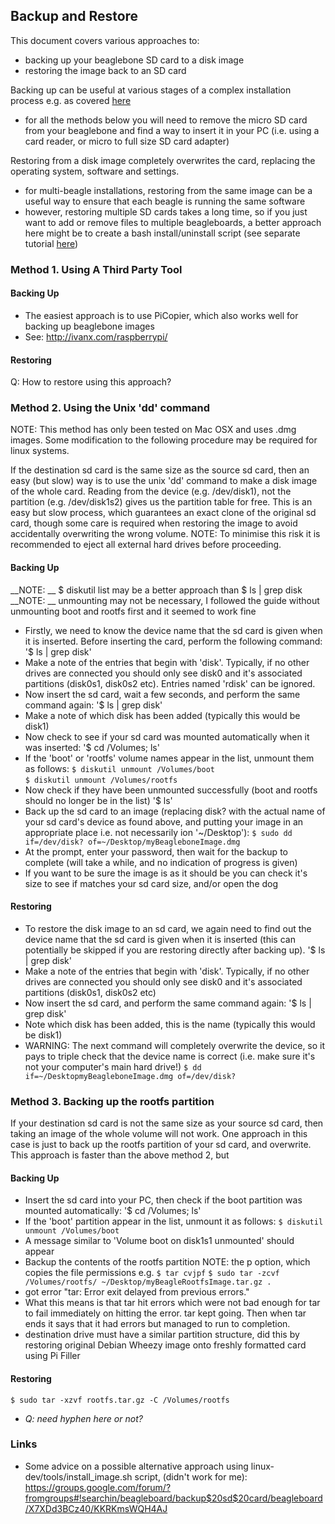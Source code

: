## Backup and Restore

This document covers various approaches to:
* backing up your beaglebone SD card to a disk image
* restoring the image back to an SD card

Backing up can be useful at various stages of a complex installation process e.g. as covered [here](https://github.com/sidechained/TrainingTheBeagle/blob/master/Tutorials/_essential/installation.txt)
* for all the methods below you will need to remove the micro SD card from your beaglebone and find a way to insert it in your PC (i.e. using a card reader, or micro to full size SD card adapter)

Restoring from a disk image completely overwrites the card, replacing the operating system, software and settings.

* for multi-beagle installations, restoring from the same image can be a useful way to ensure that each beagle is running the same software
* however, restoring multiple SD cards takes a long time, so if you just want to add or remove files to multiple beagleboards, a better approach here might be to create a bash install/uninstall script (see separate tutorial [here](TODO))

### Method 1. Using A Third Party Tool

#### Backing Up

* The easiest approach is to use PiCopier, which also works well for backing up beaglebone images
* See: http://ivanx.com/raspberrypi/

#### Restoring

Q: How to restore using this approach?

### Method 2. Using the Unix 'dd' command

NOTE: This method has only been tested on Mac OSX and uses .dmg images. Some modification to the following procedure may be required for linux systems.

If the destination sd card is the same size as the source sd card, then an easy (but slow) way is to use the unix 'dd' command to make a disk image of the whole card. Reading from the device (e.g. /dev/disk1), not the partition (e.g. /dev/disk1s2) gives us the partition table for free. This is an easy but slow process, which guarantees an exact clone of the original sd card, though some care is required when restoring the image to avoid accidentally overwriting the wrong volume. NOTE: To minimise this risk it is recommended to eject all external hard drives before proceeding.

#### Backing Up

__NOTE: __ $ diskutil list may be a better approach than $ ls | grep disk
__NOTE: __ unmounting may not be necessary, I followed the guide without unmounting boot and rootfs first and it seemed to work fine

* Firstly, we need to know the device name that the sd card is given when it is inserted. Before inserting the card, perform the following command:
'$ ls | grep disk'  
* Make a note of the entries that begin with 'disk'. Typically, if no other drives are connected you should only see disk0 and it's associated partitions (disk0s1, disk0s2 etc). Entries named 'rdisk' can be ignored.
* Now insert the sd card, wait a few seconds, and perform the same command again:
'$ ls | grep disk'
* Make a note of which disk has been added (typically this would be disk1)
* Now check to see if your sd card was mounted automatically when it was inserted:
'$ cd /Volumes; ls'  
* If the 'boot' or 'rootfs' volume names appear in the list, unmount them as follows:
`$ diskutil unmount /Volumes/boot`  
`$ diskutil unmount /Volumes/rootfs`  
* Now check if they have been unmounted successfully (boot and rootfs should no longer be in the list)
'$ ls'  
* Back up the sd card to an image (replacing disk? with the actual name of your sd card's device as found above, and putting your image in an appropriate place i.e. not necessarily ion '~/Desktop'):
`$ sudo dd if=/dev/disk? of=~/Desktop/myBeagleboneImage.dmg`
* At the prompt, enter your password, then wait for the backup to complete (will take a while, and no indication of progress is given)
* If you want to be sure the image is as it should be you can check it's size to see if matches your sd card size, and/or open the dog
	
#### Restoring

* To restore the disk image to an sd card, we again need to find out the device name that the sd card is given when it is inserted (this can potentially be skipped if you are restoring directly after backing up).
'$ ls | grep disk'  
* Make a note of the entries that begin with 'disk'. Typically, if no other drives are connected you should only see disk0 and it's associated partitions (disk0s1, disk0s2 etc)
* Now insert the sd card, and perform the same command again:
'$ ls | grep disk'
* Note which disk has been added, this is the name (typically this would be disk1) 
* WARNING: The next command will completely overwrite the device, so it pays to triple check that the device name is correct (i.e. make sure it's not your computer's main hard drive!)
`$ dd if=~/DesktopmyBeagleboneImage.dmg of=/dev/disk?`

### Method 3. Backing up the rootfs partition

If your destination sd card is not the same size as your source sd card, then taking an image of the whole volume will not work. One approach in this case is just to back up the rootfs partition of your sd card, and overwrite. This approach is faster than the above method 2, but 

#### Backing Up

* Insert the sd card into your PC, then check if the boot partition was mounted automatically:
'$ cd /Volumes; ls'  
* If the 'boot' partition appear in the list, unmount it as follows:
`$ diskutil unmount /Volumes/boot`  
* A message similar to 'Volume boot on disk1s1 unmounted' should appear
* Backup the contents of the rootfs partition
NOTE: the p option, which copies the file permissions e.g. `$ tar cvjpf`
`$ sudo tar -zcvf /Volumes/rootfs/ ~/Desktop/myBeagleRootfsImage.tar.gz .`
* got error "tar: Error exit delayed from previous errors."
* What this means is that tar hit errors which were not bad enough for tar to fail immediately on hitting the error. tar kept going. Then when tar ends it says that it had errors but managed to run to completion.
* destination drive must have a similar partition structure, did this by restoring original Debian Wheezy image onto freshly formatted card using Pi Filler

#### Restoring

`$ sudo tar -xzvf rootfs.tar.gz -C /Volumes/rootfs`
* _Q: need hyphen here or not?_

### Links

* Some advice on a possible alternative approach using linux-dev/tools/install_image.sh script, (didn't work for me):
https://groups.google.com/forum/?fromgroups#!searchin/beagleboard/backup$20sd$20card/beagleboard/X7XDd3BCz40/KKRKmsWQH4AJ





